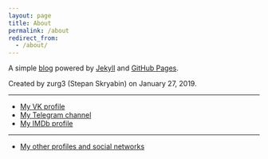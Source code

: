 ```yaml
---
layout: page
title: About
permalink: /about
redirect_from:
  - /about/
---
```

A simple [blog](https://github.com/zurg3/jekyll-blog) powered by [Jekyll](https://jekyllrb.com) and [GitHub Pages](https://pages.github.com).

Created by zurg3 (Stepan Skryabin) on January 27, 2019.

-----

- [My VK profile](https://vk.com/zurg3)
- [My Telegram channel](https://t.me/zurg3channel)
- [My IMDb profile](https://www.imdb.com/user/ur83227326/)

-----

- [My other profiles and social networks](https://linktr.ee/zurg3)
